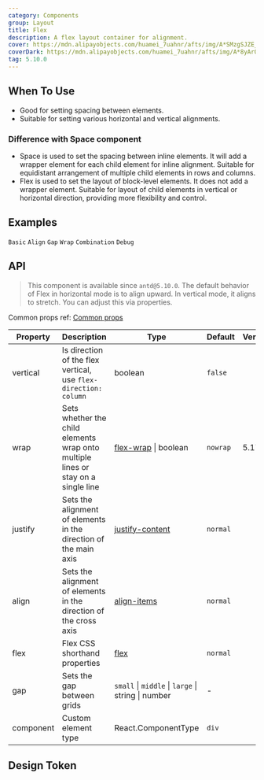 ```yaml
---
category: Components
group: Layout
title: Flex
description: A flex layout container for alignment.
cover: https://mdn.alipayobjects.com/huamei_7uahnr/afts/img/A*SMzgSJZE_AwAAAAAAAAAAAAADrJ8AQ/original
coverDark: https://mdn.alipayobjects.com/huamei_7uahnr/afts/img/A*8yArQ43EGccAAAAAAAAAAAAADrJ8AQ/original
tag: 5.10.0
---
```


## When To Use

- Good for setting spacing between elements.
- Suitable for setting various horizontal and vertical alignments.

### Difference with Space component

- Space is used to set the spacing between inline elements. It will add a wrapper element for each child element for inline alignment. Suitable for equidistant arrangement of multiple child elements in rows and columns.
- Flex is used to set the layout of block-level elements. It does not add a wrapper element. Suitable for layout of child elements in vertical or horizontal direction, providing more flexibility and control.

## Examples

<!-- prettier-ignore -->
<code src="./demo/basic.tsx">Basic</code>
<code src="./demo/align.tsx">Align</code>
<code src="./demo/gap.tsx">Gap</code>
<code src="./demo/wrap.tsx">Wrap</code>
<code src="./demo/combination.tsx">Combination</code>
<code src="./demo/debug.tsx" debug>Debug</code>

## API

> This component is available since `antd@5.10.0`. The default behavior of Flex in horizontal mode is to align upward. In vertical mode, it aligns to stretch. You can adjust this via properties.

Common props ref: [Common props](/docs/react/common-props)

| Property  | Description                                                                 | Type                                                                 | Default  | Version |
|-----------|-----------------------------------------------------------------------------|----------------------------------------------------------------------|----------|---------|
| vertical  | Is direction of the flex vertical, use `flex-direction: column`             | boolean                                                              | `false`  |         |
| wrap      | Sets whether the child elements wrap onto multiple lines or stay on a single line | [flex-wrap](https://developer.mozilla.org/en-US/docs/Web/CSS/flex-wrap) \| boolean | `nowrap` | 5.17.0  |
| justify   | Sets the alignment of elements in the direction of the main axis            | [justify-content](https://developer.mozilla.org/en-US/docs/Web/CSS/justify-content) | `normal` |         |
| align     | Sets the alignment of elements in the direction of the cross axis           | [align-items](https://developer.mozilla.org/en-US/docs/Web/CSS/align-items) | `normal` |         |
| flex      | Flex CSS shorthand properties                                               | [flex](https://developer.mozilla.org/en-US/docs/Web/CSS/flex)         | `normal` |         |
| gap       | Sets the gap between grids                                                  | `small` \| `middle` \| `large` \| string \| number                    | -        |         |
| component | Custom element type                                                         | React.ComponentType                                                  | `div`    |         |

## Design Token

<ComponentTokenTable component="Flex"></ComponentTokenTable>
